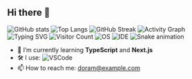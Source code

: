 ## Hi there 👋

![GitHub stats](https://github-readme-stats.vercel.app/api?username=doram419&show_icons=true&theme=radical)
![Top Langs](https://github-readme-stats.vercel.app/api/top-langs/?username=doram419&layout=compact&theme=radical)
![GitHub Streak](https://github-readme-streak-stats.herokuapp.com/?user=doram419&theme=radical)
![Activity Graph](https://github-readme-activity-graph.vercel.app/graph?username=doram419&theme=radical)
![Typing SVG](https://readme-typing-svg.demolab.com?font=Fira+Code&duration=2000&pause=1000&color=F75C7E&width=435&lines=Hi+there!+I'm+Doram419;Welcome+to+my+GitHub+Profile!)
![Visitor Count](https://komarev.com/ghpvc/?username=doram419&color=blue)
![OS](https://img.shields.io/badge/OS-Windows-blue?logo=windows)
![IDE](https://img.shields.io/badge/IDE-VSCode-blue?logo=visualstudiocode)
![Snake animation](https://github.com/doram419/doram419/blob/output/github-contribution-grid-snake.svg)
- 🌱 I’m currently learning **TypeScript** and **Next.js**
- 🛠️ I use: ![VSCode](https://img.shields.io/badge/VSCode-blue?logo=visualstudiocode)
- 📫 How to reach me: [doram@example.com](mailto:doram@example.com)

<!--
**doram419/doram419** is a ✨ _special_ ✨ repository because its `README.md` (this file) appears on your GitHub profile.

Here are some ideas to get you started:

- 🔭 I’m currently working on ...
- 🌱 I’m currently learning ...
- 👯 I’m looking to collaborate on ...
- 🤔 I’m looking for help with ...
- 💬 Ask me about ...
- 📫 How to reach me: ...
- 😄 Pronouns: ...
- ⚡ Fun fact: ...
-->
